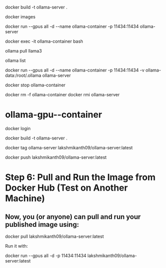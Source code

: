 docker build -t ollama-server .

docker images

docker run --gpus all -d --name ollama-container -p 11434:11434 ollama-server


docker exec -it ollama-container bash


ollama pull llama3


ollama list


docker run --gpus all -d --name ollama-container -p 11434:11434 -v ollama-data:/root/.ollama ollama-server



docker stop ollama-container


docker rm -f ollama-container
docker rmi ollama-server

# ollama-gpu--container





docker login


docker build -t ollama-server .



docker tag ollama-server lakshmikanth09/ollama-server:latest


docker push lakshmikanth09/ollama-server:latest



# Step 6: Pull and Run the Image from Docker Hub (Test on Another Machine)
## Now, you (or anyone) can pull and run your published image using:


docker pull lakshmikanth09/ollama-server:latest

Run it with:

docker run --gpus all -d -p 11434:11434 lakshmikanth09/ollama-server:latest
